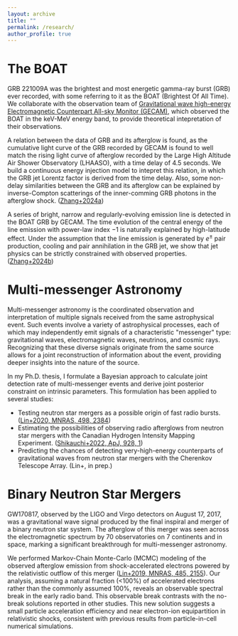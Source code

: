 ```yaml
---
layout: archive
title: ""
permalink: /research/
author_profile: true
---
```


The BOAT
======
GRB 221009A was the brightest and most energetic gamma-ray burst (GRB) ever recorded, with some referring to it as the BOAT (Brightest Of All Time). 
We collaborate with the observation team of [Gravitational wave high-energy Electromagnetic Counterpart All-sky Monitor (GECAM)](https://gecam.ihep.ac.cn), which observed the BOAT in the keV-MeV energy band, to provide theoretical intepretation of their observations. 
<!--Also unprecedentedly, more than 5,000 very-high-energy photons were recorded by the Large High Altitude Air Shower Observatory (LHAASO), some carrying an energy record up to 13 TeV, challenging the standard scenario of GRB physics.-->

A relation between the data of GRB and its afterglow is found, as the cumulative light curve of the GRB recorded by GECAM is found to well match the rising light curve of afterglow recorded by the Large High Altitude Air Shower Observatory (LHAASO), with a time delay of 4.5 seconds.
We build a continuous energy injection model to intepret this relation, in which the GRB jet Lorentz factor is derived from the time delay. Also, some non-delay similarities between the GRB and its afterglow can be explained by inverse-Compton scatterings of the inner-comming GRB photons in the afterglow shock. ([Zhang+2024a](https://arxiv.org/abs/2404.03229))

A series of bright, narrow and regularly-evolving emission line is detected in the BOAT GRB by GECAM. 
The time evolution of the central energy of the line emission with power-law index $-1$ is naturally explained by high-latitude effect.
Under the assumption that the line emission is generated by $e^\pm$ pair production, cooling and pair annihilation in the GRB jet, we show that jet physics can be strictly constrained with observed properties. ([Zhang+2024b](https://arxiv.org/abs/2405.12977))


Multi-messenger Astronomy
======
Multi-messenger astronomy is the coordinated observation and interpretation of multiple signals received from the same astrophysical event. 
Such events involve a variety of astrophysical processes, each of which may independently emit signals of a characteristic "messenger" type: gravitational waves, electromagnetic waves, neutrinos, and cosmic rays. 
Recognizing that these diverse signals originate from the same source allows for a joint reconstruction of information about the event, providing deeper insights into the nature of the source.

In my Ph.D. thesis, I formulate a Bayesian approach to calculate joint detection rate of multi-messenger events and derive joint posterior constraint on intrinsic parameters.
This formulation has been applied to several studies: 
- Testing neutron star mergers as a possible origin of fast radio bursts. ([Lin+2020, MNRAS, 498, 2384](https://academic.oup.com/mnras/article/498/2/2384/5900531))
- Estimating the possibilities of observing radio afterglows from neutron star mergers with the Canadian Hydrogen Intensity Mapping Experiment. ([Shikauchi+2022, ApJ, 928, 1](https://iopscience.iop.org/article/10.3847/1538-4357/ac540d))
- Predicting the chances of detecting very-high-energy counterparts of gravitational waves from neutron star mergers with the Cherenkov Telescope Array. (Lin+, in prep.)

Binary Neutron Star Mergers
======
GW170817, observed by the LIGO and Virgo detectors on August 17, 2017, was a gravitational wave signal produced by the final inspiral and merger of a binary neutron star system. The afterglow of this merger was seen across the electromagnetic spectrum by 70 observatories on 7 continents and in space, marking a significant breakthrough for multi-messenger astronomy.

We performed Markov-Chain Monte-Carlo (MCMC) modeling of the observed afterglow emission from shock-accelerated electrons powered by the relativistic outflow of this merger ([Lin+2019, MNRAS, 485, 2155](https://academic.oup.com/mnras/article/485/2/2155/5319137)). 
Our analysis, assuming a natural fraction (<100%) of accelerated electrons rather than the commonly assumed 100%, reveals an observable spectral break in the early radio band. This observable break contrasts with the no-break solutions reported in other studies.
This new solution suggests a small particle acceleration efficiency and near electron-ion equipartition in relativistic shocks, consistent with previous results from particle-in-cell numerical simulations.
<!-- Future low-frequency early radio observations are strongly encouraged to capture this crucial information. -->
